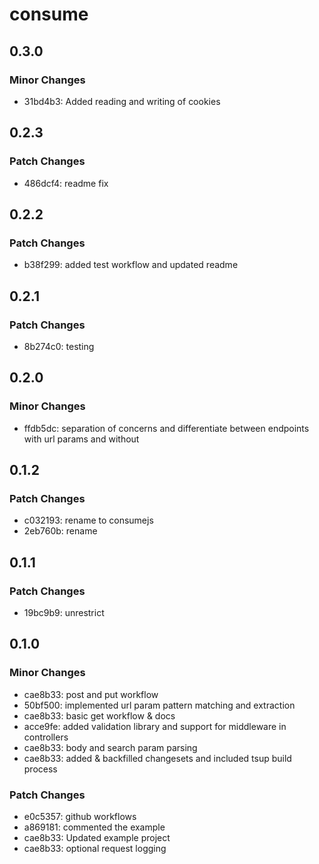 # consume

## 0.3.0

### Minor Changes

- 31bd4b3: Added reading and writing of cookies

## 0.2.3

### Patch Changes

- 486dcf4: readme fix

## 0.2.2

### Patch Changes

- b38f299: added test workflow and updated readme

## 0.2.1

### Patch Changes

- 8b274c0: testing

## 0.2.0

### Minor Changes

- ffdb5dc: separation of concerns and differentiate between endpoints with url params and without

## 0.1.2

### Patch Changes

- c032193: rename to consumejs
- 2eb760b: rename

## 0.1.1

### Patch Changes

- 19bc9b9: unrestrict

## 0.1.0

### Minor Changes

- cae8b33: post and put workflow
- 50bf500: implemented url param pattern matching and extraction
- cae8b33: basic get workflow & docs
- acce9fe: added validation library and support for middleware in controllers
- cae8b33: body and search param parsing
- cae8b33: added & backfilled changesets and included tsup build process

### Patch Changes

- e0c5357: github workflows
- a869181: commented the example
- cae8b33: Updated example project
- cae8b33: optional request logging
